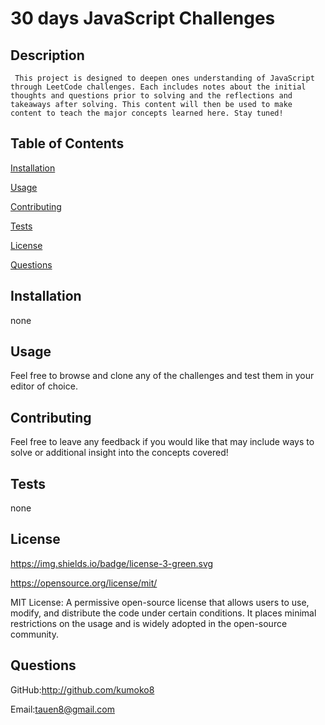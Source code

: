 # 30 days JavaScript Challenges


 
  ## Description

 
     This project is designed to deepen ones understanding of JavaScript through LeetCode challenges. Each includes notes about the initial thoughts and questions prior to solving and the reflections and takeaways after solving. This content will then be used to make content to teach the major concepts learned here. Stay tuned!


   ## Table of Contents

 
   [Installation](#installation) 

 
   [Usage](#usage)

 
   [Contributing](#contributing)

 
   [Tests](#tests)

 
   [License](#license) 

 
   [Questions](#questions)


  ## Installation <a name="installation"></a> 

 <p> none </p>


  ## Usage <a name="usage"></a>

 <p> Feel free to browse and clone any of the challenges and test them in your editor of choice.</p>


  ## Contributing <a name="contributing"></a>

 Feel free to leave any feedback if you would like that may include ways to solve or additional insight into the concepts covered!


  ## Tests <a name="tests"></a>

 none


  ## License <a name="license"></a>

  
   https://img.shields.io/badge/license-3-green.svg

 
   https://opensource.org/license/mit/

 
   MIT License: A permissive open-source license that allows users to use, modify, and distribute the code under certain conditions. It places minimal restrictions on the usage and is widely adopted in the open-source community. 
  ## Questions <a name="questions"></a>
   

GitHub:http://github.com/kumoko8
   

 Email:tauen8@gmail.com
